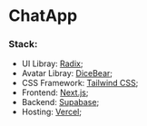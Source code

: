# ChatApp
### Stack:
- UI Libray: [Radix](https://www.radix-ui.com/);
- Avatar Libray: [DiceBear](https://dicebear.com/);
- CSS Framework: [Tailwind CSS](https://tailwindcss.com/);
- Frontend: [Next.js](https://nextjs.org/);
- Backend: [Supabase](https://tamagui.dev/);
- Hosting: [Vercel](https://vercel.com/);

